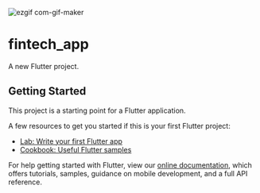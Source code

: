 ![ezgif com-gif-maker](https://user-images.githubusercontent.com/104234924/168174155-960e4be8-86a3-42dc-8852-a6f66bfa3630.gif)



# fintech_app

A new Flutter project.

## Getting Started

This project is a starting point for a Flutter application.

A few resources to get you started if this is your first Flutter project:

- [Lab: Write your first Flutter app](https://flutter.dev/docs/get-started/codelab)
- [Cookbook: Useful Flutter samples](https://flutter.dev/docs/cookbook)

For help getting started with Flutter, view our
[online documentation](https://flutter.dev/docs), which offers tutorials,
samples, guidance on mobile development, and a full API reference.
